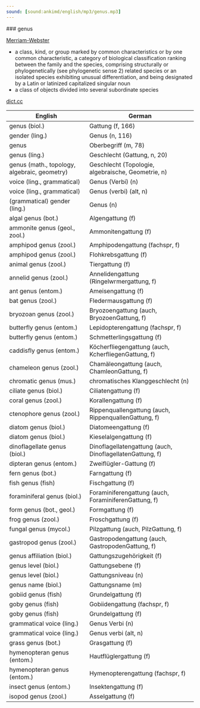 ```yaml
---
sound: [sound:ankimd/english/mp3/genus.mp3]
---
```


\### genus

[Merriam-Webster](https://www.merriam-webster.com/dictionary/genus)

- a class, kind, or group marked by common characteristics or by one common characteristic, a category of biological classification ranking between the family and the species, comprising structurally or phylogenetically (see phylogenetic sense 2) related species or an isolated species exhibiting unusual differentiation, and being designated by a Latin or latinized capitalized singular noun
- a class of objects divided into several subordinate species

[dict.cc](https://www.dict.cc/genus)

| English        | German       |
| -------------- | ------------ |
| genus (biol.) | Gattung (f, 166) |
| gender (ling.) | Genus (n, 116) |
| genus | Oberbegriff (m, 78) |
| genus (ling.) | Geschlecht (Gattung, n, 20) |
| genus (math., topology, algebraic, geometry) | Geschlecht (Topologie, algebraische, Geometrie, n) |
| voice (ling., grammatical) | Genus (Verbi) (n) |
| voice (ling., grammatical) | Genus (verbi) (alt, n) |
| (grammatical) gender (ling.) | Genus (n) |
| algal genus (bot.) | Algengattung (f) |
| ammonite genus (geol., zool.) | Ammonitengattung (f) |
| amphipod genus (zool.) | Amphipodengattung (fachspr, f) |
| amphipod genus (zool.) | Flohkrebsgattung (f) |
| animal genus (zool.) | Tiergattung (f) |
| annelid genus (zool.) | Annelidengattung (Ringelwrmergattung, f) |
| ant genus (entom.) | Ameisengattung (f) |
| bat genus (zool.) | Fledermausgattung (f) |
| bryozoan genus (zool.) | Bryozoengattung (auch, BryozoenGattung, f) |
| butterfly genus (entom.) | Lepidopterengattung (fachspr, f) |
| butterfly genus (entom.) | Schmetterlingsgattung (f) |
| caddisfly genus (entom.) | Köcherfliegengattung (auch, KcherfliegenGattung, f) |
| chameleon genus (zool.) | Chamäleongattung (auch, ChamleonGattung, f) |
| chromatic genus (mus.) | chromatisches Klanggeschlecht (n) |
| ciliate genus (biol.) | Ciliatengattung (f) |
| coral genus (zool.) | Korallengattung (f) |
| ctenophore genus (zool.) | Rippenquallengattung (auch, RippenquallenGattung, f) |
| diatom genus (biol.) | Diatomeengattung (f) |
| diatom genus (biol.) | Kieselalgengattung (f) |
| dinoflagellate genus (biol.) | Dinoflagellatengattung (auch, DinoflagellatenGattung, f) |
| dipteran genus (entom.) | Zweiflügler-Gattung (f) |
| fern genus (bot.) | Farngattung (f) |
| fish genus (fish) | Fischgattung (f) |
| foraminiferal genus (biol.) | Foraminiferengattung (auch, ForaminiferenGattung, f) |
| form genus (bot., geol.) | Formgattung (f) |
| frog genus (zool.) | Froschgattung (f) |
| fungal genus (mycol.) | Pilzgattung (auch, PilzGattung, f) |
| gastropod genus (zool.) | Gastropodengattung (auch, GastropodenGattung, f) |
| genus affiliation (biol.) | Gattungszugehörigkeit (f) |
| genus level (biol.) | Gattungsebene (f) |
| genus level (biol.) | Gattungsniveau (n) |
| genus name (biol.) | Gattungsname (m) |
| gobiid genus (fish) | Grundelgattung (f) |
| goby genus (fish) | Gobiidengattung (fachspr, f) |
| goby genus (fish) | Grundelgattung (f) |
| grammatical voice (ling.) | Genus Verbi (n) |
| grammatical voice (ling.) | Genus verbi (alt, n) |
| grass genus (bot.) | Grasgattung (f) |
| hymenopteran genus (entom.) | Hautflüglergattung (f) |
| hymenopteran genus (entom.) | Hymenopterengattung (fachspr, f) |
| insect genus (entom.) | Insektengattung (f) |
| isopod genus (zool.) | Asselgattung (f) |
